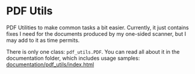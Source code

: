 # PDF Utils
PDF Utilities to make common tasks a bit easier. Currently, it just contains
fixes I need for the documents produced by my one-sided scanner, but I may add
to it as time permits.  

There is only one class: `pdf_utils.PDF`. You can read all about it in the 
documentation folder, which includes usage samples: 
[documentation/pdf_utils/index.html](documentation/pdf_utils/index.html)
